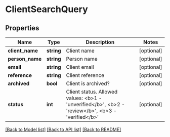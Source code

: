 # ClientSearchQuery

## Properties
Name | Type | Description | Notes
------------ | ------------- | ------------- | -------------
**client_name** | **string** | Client name | [optional] 
**person_name** | **string** | Person name | [optional] 
**email** | **string** | Client email | [optional] 
**reference** | **string** | Client reference | [optional] 
**archived** | **bool** | Client is archived? | [optional] 
**status** | **int** | Client status. Allowed values: &lt;b&gt;1 - &#39;unverified&lt;/b&gt;&#39;, &lt;b&gt;2 - &#39;review&lt;/b&gt;&#39;, &lt;b&gt;3 - &#39;verified&lt;/b&gt;&#39; | [optional] 

[[Back to Model list]](../README.md#documentation-for-models) [[Back to API list]](../README.md#documentation-for-api-endpoints) [[Back to README]](../README.md)


